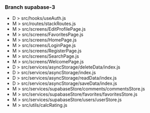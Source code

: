 ### Branch supabase-3

- D > src/hooks/useAuth.js
- M > src/routes/stackRoutes.js
- M > src/screens/EditProfilePage.js
- M > src/screens/FavoritesPage.js
- M > src/screens/HomePage.js
- M > src/screens/LoginPage.js
- M > src/screens/RegisterPage.js
- M > src/screens/SearchPage.js
- M > src/screens/WelcomePage.js
- D > src/services/asyncStorage/deleteData/index.js
- D > src/services/asyncStorage/index.js
- D > src/services/asyncStorage/readData/index.js
- D > src/services/asyncStorage/saveData/index.js
- M > src/services/supabaseStore/comments/commentsStore.js
- M > src/services/supabaseStore/favorites/favoritesStore.js
- M > src/services/supabaseStore/users/userStore.js
- M > src/utils/calcRating.js
